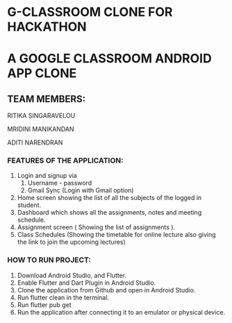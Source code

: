 
# G-CLASSROOM CLONE FOR HACKATHON


# A GOOGLE CLASSROOM ANDROID APP CLONE


## TEAM MEMBERS:

RITIKA SINGARAVELOU

MRIDINI MANIKANDAN

ADITI NARENDRAN


### FEATURES OF THE APPLICATION:



1. Login and signup via
    1. Username - password
    2. Gmail Sync (Login with Gmail option)
2. Home screen showing the list of all the subjects of the logged in student.
3. Dashboard which shows all the assignments, notes and meeting schedule.
4. Assignment screen ( Showing the list of assignments ).
5. Class Schedules (Showing the timetable for online lecture also giving the link to join the upcoming lectures)


### HOW TO RUN PROJECT:



1. Download Android Studio, and Flutter.
2. Enable Flutter and Dart Plugin in Android Studio.
3. Clone the application from Github and open in Android Studio.
4. Run flutter clean in the terminal.
5. Run flutter pub get
6. Run the application after connecting it to an emulator or physical device. 